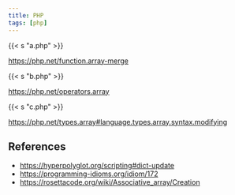 ```yaml
---
title: PHP
tags: [php]
---
```


{{< s "a.php" >}}

<https://php.net/function.array-merge>

{{< s "b.php" >}}

<https://php.net/operators.array>

{{< s "c.php" >}}

<https://php.net/types.array#language.types.array.syntax.modifying>

## References

- <https://hyperpolyglot.org/scripting#dict-update>
- <https://programming-idioms.org/idiom/172>
- <https://rosettacode.org/wiki/Associative_array/Creation>
